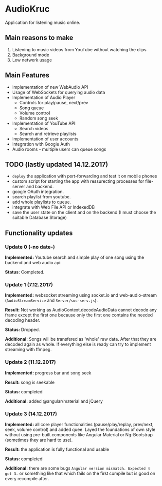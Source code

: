 # AudioKruc 
Application for listening music online.

## Main reasons to make
1. Listening to music videos from YouTube without watching the clips
2. Background mode
3. Low network usage

## Main Features
* Implementation of new WebAudio API
* Usage of WebSockets for querying audio data
* Implementation of Audio Player
  - Controls for play/pause, next/prev
  - Song queue
  - Volume control
  - Random song seek
* Implementation of YouTube API
  - Search videos
  - Search and retrieve playlists
* Implementation of user accounts
* Integration with Google Auth
* Audio rooms - multiple users can queue songs

## TODO (lastly updated 14.12.2017)
- `deploy` the application with port-forwarding and test it on mobile phones
- custom script for starting the app with ressurecting processes for file-server and backend.
- google OAuth integration.
- search playlist from youtube.
- add whole playlists to queue.
- integrate with Web File API or IndexedDB
- save the user state on the client and on the backend (I must choose the suitable Database Storage)


## Functionality updates
### Update 0 (-no date-)
**Implemented:** Youtube search and simple play of one song using the backend and web audio api

**Status:** Completed.

### Update 1 (7.12.2017)
**Implemented:** websocket streaming using socket.io and web-audio-stream (`AudioStreamService` and `Server/soc-serv.js`). 

**Result:** Not working as AudioContext.decodeAudioData cannot decode any frame except the first one because only the first one contains the needed decoding header. 

**Status:** Dropped. 

**Additional:** Songs will be transfered as 'whole' raw data. After that they are decoded again as whole. If everything else is ready can try to implement streaming with ffmpeg.

### Update 2 (11.12.2017)
**Implemented:** progress bar and song seek

**Result:** song is seekable

**Status:** completed

**Additional:** added @angular/material and jQuery

### Update 3 (14.12.2017)
**Implemented:** all core player functionalities (pause/play/replay, prev/next, seek, volume control) and added quee.
Layed the foundations of own style without using pre-built components like Angular Material or Ng-Bootstrap (sometimes they are hard to use).

**Result:** the application is fully functional and usable

**Status:** completed

**Additional:** there are some bugs `Angular version mismatch. Expected 4 got 3.` or something like that which fails on the first compile but is good on every recompile after.